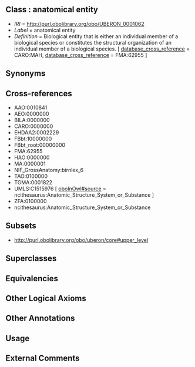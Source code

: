 
## Class : anatomical entity

 * *IRI* = http://purl.obolibrary.org/obo/UBERON_0001062
 * *Label* = anatomical entity
 * *Definition* = Biological entity that is either an individual member of a biological species or constitutes the structural organization of an individual member of a biological species. [ [database_cross_reference](../../ef/oboInOwl#hasDbXref.md) = CARO:MAH, [database_cross_reference](../../ef/oboInOwl#hasDbXref.md) = FMA:62955 ]

## Synonyms


## Cross-references

 * AAO:0010841
 * AEO:0000000
 * BILA:0000000
 * CARO:0000000
 * EHDAA2:0002229
 * FBbt:10000000
 * FBbt_root:00000000
 * FMA:62955
 * HAO:0000000
 * MA:0000001
 * NIF_GrossAnatomy:birnlex_6
 * TAO:0100000
 * TGMA:0001822
 * UMLS:C1515976 [ [oboInOwl#source](../../ce/oboInOwl#source.md) = ncithesaurus:Anatomic_Structure_System_or_Substance ]
 * ZFA:0100000
 * ncithesaurus:Anatomic_Structure_System_or_Substance

## Subsets

 * http://purl.obolibrary.org/obo/uberon/core#upper_level

## Superclasses


## Equivalencies


## Other Logical Axioms


## Other Annotations


## Usage


## External Comments

